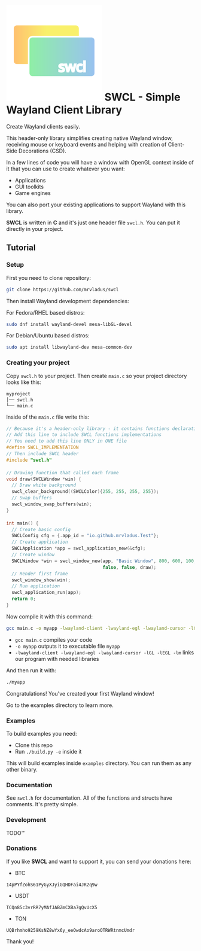 # ![SWCL logo](logo.svg) SWCL - Simple Wayland Client Library

Create Wayland clients easily.

This header-only library simplifies creating native Wayland window, receiving mouse or keyboard events and helping with creation of Client-Side Decorations (CSD).

In a few lines of code you will have a window with OpenGL context inside of it that you can use to create whatever you want:

- Applications
- GUI toolkits
- Game engines

You can also port your existing applications to support Wayland with this library.

**SWCL** is written in **C** and it's just one header file `swcl.h`. You can put it directly in your project.

## Tutorial

### Setup

First you need to clone repository:

```sh
git clone https://github.com/mrvladus/swcl
```

Then install Wayland development dependencies:

For Fedora/RHEL based distros:

```sh
sudo dnf install wayland-devel mesa-libGL-devel
```

For Debian/Ubuntu based distros:

```sh
sudo apt install libwayland-dev mesa-common-dev
```

### Creating your project

Copy `swcl.h` to your project. Then create `main.c` so your project directory looks like this:

```
myproject
│── swcl.h
└── main.c
```

Inside of the `main.c` file write this:

```c
// Because it's a header-only library - it contains functions declarations AND implementations
// Add this line to include SWCL functions implementations
// You need to add this line ONLY in ONE file
#define SWCL_IMPLEMENTATION
// Then include SWCL header
#include "swcl.h"

// Drawing function that called each frame
void draw(SWCLWindow *win) {
  // Draw white background
  swcl_clear_background((SWCLColor){255, 255, 255, 255});
  // Swap buffers
  swcl_window_swap_buffers(win);
}

int main() {
  // Create basic config
  SWCLConfig cfg = {.app_id = "io.github.mrvladus.Test"};
  // Create application
  SWCLApplication *app = swcl_application_new(&cfg);
  // Create window
  SWCLWindow *win = swcl_window_new(app, "Basic Window", 800, 600, 100, 100,
                                    false, false, draw);
  // Render first frame
  swcl_window_show(win);
  // Run application
  swcl_application_run(app);
  return 0;
}
```

Now compile it with this command:

```sh
gcc main.c -o myapp -lwayland-client -lwayland-egl -lwayland-cursor -lGL -lEGL -lm
```

- `gcc main.c` compiles your code
- `-o myapp` outputs it to executable file `myapp`
- `-lwayland-client -lwayland-egl -lwayland-cursor -lGL -lEGL -lm` links our program with needed libraries

And then run it with:

```sh
./myapp
```

Congratulations! You've created your first Wayland window!

Go to the examples directory to learn more.

### Examples

To build examples you need:

- Clone this repo
- Run `./build.py -e` inside it

This will build examples inside `examples` directory.
You can run them as any other binary.

### Documentation

See `swcl.h` for documentation. All of the functions and structs have comments. It's pretty simple.

### Development

TODO™

### Donations

If you like **SWCL** and want to support it, you can send your donations here:

- BTC

```
14pPYfZohS61PyGyXJyiGQHDFai4JR2q9w
```

- USDT

```
TCQn85c3vrRR7yMAfJABZmCXBa7gQvUcX5
```

- TON

```
UQBrhmho9259KsNZ8wYx6y_eeOwdcAo9aroOTRWRtnmcUmdr
```

Thank you!
